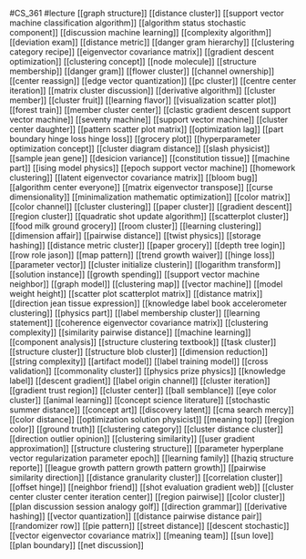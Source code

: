 #CS_361
#lecture
[[graph structure]]
[[distance cluster]]
[[support vector machine classification algorithm]]
[[algorithm status stochastic component]]
[[discussion machine learning]]
[[complexity algorithm]]
[[deviation exam]]
[[distance metric]]
[[danger gram hierarchy]]
[[clustering category recipe]]
[[eigenvector covariance matrix]]
[[gradient descent optimization]]
[[clustering concept]]
[[node molecule]]
[[structure membership]]
[[danger gram]]
[[flower cluster]]
[[channel ownership]]
[[center reassign]]
[[edge vector quantization]]
[[pc cluster]]
[[centre center iteration]]
[[matrix cluster discussion]]
[[derivative algorithm]]
[[cluster member]]
[[cluster fruit]]
[[learning flavor]]
[[visualization scatter plot]]
[[forest train]]
[[member cluster center]]
[[clastic gradient descent support vector machine]]
[[seventy machine]]
[[support vector machine]]
[[cluster center daughter]]
[[pattern scatter plot matrix]]
[[optimization lag]]
[[part boundary hinge loss hinge loss]]
[[grocery plot]]
[[hyperparameter optimization concept]]
[[cluster diagram distance]]
[[slash physicist]]
[[sample jean gene]]
[[desicion variance]]
[[constitution tissue]]
[[machine part]]
[[ising model physics]]
[[epoch support vector machine]]
[[homework clustering]]
[[latent eigenvector covariance matrix]]
[[bloom bug]]
[[algorithm center everyone]]
[[matrix eigenvector transpose]]
[[curse dimensionality]]
[[minimalization mathematic optimization]]
[[color matrix]]
[[color channel]]
[[cluster clustering]]
[[paper cluster]]
[[gradient descent]]
[[region cluster]]
[[quadratic shot update algorithm]]
[[scatterplot cluster]]
[[food milk ground grocery]]
[[room cluster]]
[[learning clustering]]
[[dimension affair]]
[[pairwise distance]]
[[twist physics]]
[[storage hashing]]
[[distance metric cluster]]
[[paper grocery]]
[[depth tree login]]
[[row role jason]]
[[map pattern]]
[[trend growth waiver]]
[[hinge loss]]
[[parameter vector]]
[[cluster initialize clusterin]]
[[logarithm transform]]
[[solution instance]]
[[growth spending]]
[[support vector machine neighbor]]
[[graph model]]
[[clustering map]]
[[vector machine]]
[[model weight height]]
[[scatter plot scatterplot matrix]]
[[distance matrix]]
[[direction jean tissue expression]]
[[knowledge label book accelerometer clustering]]
[[physics part]]
[[label membership cluster]]
[[learning statement]]
[[coherence eigenvector covariance matrix]]
[[clustering complexity]]
[[similarity pairwise distance]]
[[machine learning]]
[[component analysis]]
[[structure clustering textbook]]
[[task cluster]]
[[structure cluster]]
[[structure blob cluster]]
[[dimension reduction]]
[[string complexity]]
[[artifact model]]
[[label training model]]
[[cross validation]]
[[commonality cluster]]
[[physics prize physics]]
[[knowledge label]]
[[descent gradient]]
[[label origin channel]]
[[cluster iteration]]
[[gradient trust region]]
[[cluster center]]
[[ball semblance]]
[[eye color cluster]]
[[animal learning]]
[[concept science literature]]
[[stochastic summer distance]]
[[concept art]]
[[discovery latent]]
[[cma search mercy]]
[[color distance]]
[[optimization solution physicist]]
[[meaning top]]
[[region color]]
[[ground truth]]
[[clustering category]]
[[cluster distance cluster]]
[[direction outlier opinion]]
[[clustering similarity]]
[[user gradient approximation]]
[[structure clustering structure]]
[[parameter hyperplane vector regularization parameter epoch]]
[[learning family]]
[[haziq structure reporte]]
[[league growth pattern growth pattern growth]]
[[pairwise similarity direction]]
[[distance granularity cluster]]
[[correlation cluster]]
[[offset hinge]]
[[neighbor friend]]
[[shot evaluation gradient web]]
[[cluster center cluster center iteration center]]
[[region pairwise]]
[[color cluster]]
[[plan discussion session analogy golf]]
[[direction grammar]]
[[derivative hashing]]
[[vector quantization]]
[[distance pairwise distance pair]]
[[randomizer row]]
[[pie pattern]]
[[street distance]]
[[descent stochastic]]
[[vector eigenvector covariance matrix]]
[[meaning team]]
[[sun love]]
[[plan boundary]]
[[net discussion]]
